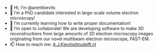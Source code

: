 - 👋 Hi, I’m @arentkievits
- 👀 I’m a PhD candidate interested in large-scale volume electron microscopy!
- 🌱 I’m currently learning how to write proper documentation!
- 💞️ I’m open to collaborate! We are developing software to make 3D reconstructions from large amounts of 2D electron microscopy images originating from our novel multibeam electron microscope, FAST-EM. 
- 📫 How to reach me: A.J.Kievits@tudelft.nl
